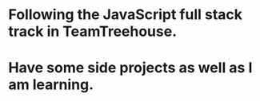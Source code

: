 # Following the JavaScript full stack track in TeamTreehouse.

# Have some side projects as well as I am learning.

